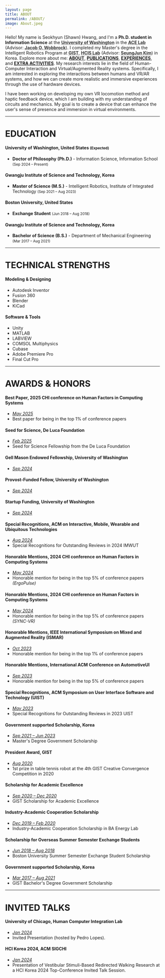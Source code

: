 ```yaml
---
layout: page
title: ABOUT
permalink: /ABOUT/
image: About.jpeg
---
```


Hello! My name is Seokhyun (Shawn) Hwang, and I'm a <strong>Ph.D. student in Information
Science</strong> at the <a href="https://www.washington.edu/"
              style='font-weight: lighter; text-decoration: underline dotted; color: #333;'><strong>University of
Washington</strong></a> in the <a href="https://depts.washington.edu/acelab/"
              style='font-weight: lighter; text-decoration: underline dotted; color: #333;'><strong>ACE Lab</strong></a> (Advisor:
<a href="https://faculty.washington.edu/wobbrock/"
              style='font-weight: lighter; text-decoration: underline dotted; color: #333;'><strong>Jacob O.
Wobbrock</strong></a>). I completed my Master's degree in the Intelligent Robotics Program at
<a href="https://www.gist.ac.kr/en/main.html"
              style='font-weight: lighter; text-decoration: underline dotted; color: #333;'><strong>GIST</strong></a>, <a
              href="https://sites.google.com/view/gist-hcis-lab"
              style='font-weight: lighter; text-decoration: underline dotted; color: #333;'><strong>HCIS Lab</strong></a>
(Advisor: <a href="https://scholar.google.co.kr/citations?user=AjfRd6wAAAAJ&hl"
              style='font-weight: lighter; text-decoration: underline dotted; color: #333;'><strong>SeungJun Kim</strong></a>) in Korea.
Explore more about me: <a href='/ABOUT'><strong>ABOUT</strong></a>, <a href='/PUBLICATIONS'><strong>PUBLICATIONS</strong></a>, <a
              href='/EXPERIENCES'><strong>EXPERIENCES</strong></a>, and <a
              href='/EXTRAS'><strong>EXTRA
ACTIVITIES</strong></a>. My research interests lie in the field of Human-Computer Interaction and Virtual/Augmented Reality systems. Specifically, I am interested in exploring the interactions between humans and VR/AR systems, and how we can create more realistic and immersive experiences through the use of hardware devices.

I have been working on developing my own VR locomotion method and haptic feedback device, which I am building with my understanding of circuits and mechanics. My goal is to create a device that can enhance the user's sense of presence and immersion in virtual environments.

---

# EDUCATION

#### University of Washington, United States <small>(Expected)</small><br />

- <strong>Doctor of Philosophy (Ph.D.)</strong> - Information Science, Information School <small>(Sep 2024 – Present)</small><br />

#### Gwangju Institute of Science and Technology, Korea<br />

- <strong>Master of Science (M.S.)</strong> - Intelligent Robotics, Institute of Integrated Technology <small>(Sep 2021 – Aug 2023)</small><br />

#### Boston University, United States<br />

- <strong>Exchange Student</strong> <small>(Jun 2018 – Aug 2018)</small>

#### Gwangju Institute of Science and Technology, Korea<br />

- <strong>Bachelor of Science (B.S.)</strong> - Department of Mechanical Engineering <small>(Mar 2017 – Aug 2021)</small>

---

# TECHNICAL STRENGTHS

#### Modeling & Designing

- Autodesk Inventor
- Fusion 360
- Blender
- KiCad

#### Software & Tools

- Unity
- MATLAB
- LABVIEW
- COMSOL Multiphysics
- Cubase
- Adobe Premiere Pro
- Final Cut Pro

---

# AWARDS & HONORS


#### Best Paper, 2025 CHI conference on Human Factors in Computing Systems

- <i><u>May 2025</u></i><br />
- Best paper for being in the top 1% of conference papers

#### Seed for Science, De Luca Foundation

- <i><u>Feb 2025</u></i><br />
- Seed for Science Fellowship from the De Luca Foundation

#### Gell Mason Endowed Fellowship, University of Washington

- <i><u>Sep 2024</u></i><br />

#### Provost-Funded Fellow, University of Washington

- <i><u>Sep 2024</u></i><br />

#### Startup Funding, University of Washington

- <i><u>Sep 2024</u></i><br />

#### Special Recognitions, ACM on Interactive, Mobile, Wearable and Ubiquitous Technologies

- <i><u>Aug 2024</u></i><br />
- Special Recognitions for Outstanding Reviews in 2024 IMWUT

#### Honorable Mentions, 2024 CHI conference on Human Factors in Computing Systems

- <i><u>May 2024</u></i><br />
- Honorable mention for being in the top 5% of conference papers <i>(ErgoPulse)</i>

#### Honorable Mentions, 2024 CHI conference on Human Factors in Computing Systems

- <i><u>May 2024</u></i><br />
- Honorable mention for being in the top 5% of conference papers <i>(SYNC-VR)</i>

#### Honorable Mentions, IEEE International Symposium on Mixed and Augmented Reality (ISMAR)

- <i><u>Oct 2023</u></i><br />
- Honorable mention for being in the top 1% of conference papers

#### Honorable Mentions, International ACM Conference on AutomotiveUI

- <i><u>Sep 2023</u></i><br />
- Honorable mention for being in the top 5% of conference papers

#### Special Recognitions, ACM Symposium on User Interface Software and Technology (UIST)

- <i><u>May 2023</u></i><br />
- Special Recognitions for Outstanding Reviews in 2023 UIST

#### Government supported Scholarship, Korea

- <i><u>Sep 2021 – Jun 2023</u></i><br />
- Master's Degree Government Scholarship

#### President Award, GIST

- <i><u>Aug 2020</u></i><br />
- 1st prize in table tennis robot at the 4th GIST Creative Convergence Competition in 2020

#### Scholarship for Academic Excellence

- <i><u>Sep 2020 – Dec 2020</u></i><br />
- GIST Scholarship for Academic Excellence

#### Industry-Academic Cooperation Scholarship

- <i><u>Dec 2019 – Feb 2020</u></i><br />
- Industry-Academic Cooperation Scholarship in BA Energy Lab

#### Scholarship for Overseas Summer Semester Exchange Students

- <i><u>Jun 2018 – Aug 2018</u></i><br />
- Boston University Summer Semester Exchange Student Scholarship

#### Government supported Scholarship, Korea

- <i><u>Mar 2017 – Aug 2021</u></i><br />
- GIST Bachelor's Degree Government Scholarship

---

# INVITED TALKS

#### University of Chicago, Human Computer Integration Lab

- <i><u>Jan 2024</u></i><br />
- Invited Presentation (hosted by Pedro Lopes).

#### HCI Korea 2024, ACM SIGCHI

- <i><u>Jan 2024</u></i><br />
- Presentation of Vestibular Stimuli-Based Redirected Walking Research at a HCI Korea 2024 Top-Conference Invited Talk Session.
